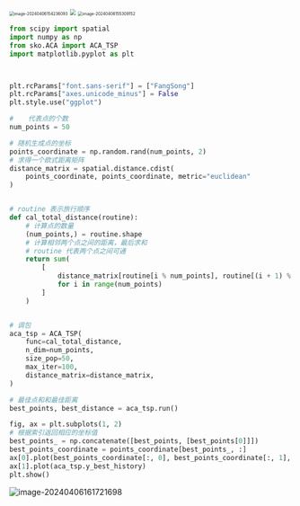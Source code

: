 <img src="https://leafalice-image.oss-cn-hangzhou.aliyuncs.com/img/2024-04-06%2Ffc29a65d989baafc98e26abfc3ba3028--4eab--image-20240406154236093.png" alt="image-20240406154236093" style="zoom:50%;" />

<img src="https://leafalice-image.oss-cn-hangzhou.aliyuncs.com/img/2024-04-06%2F0a035aad4b55bb44d111b0fc344630ae--d52a--image-20240406154648846.png" style="zoom:67%;" />

<img src="https://leafalice-image.oss-cn-hangzhou.aliyuncs.com/img/2024-04-06%2Ff898e96aea42ac01344b1dc907f8a51a--f849--image-20240406155309152.png" alt="image-20240406155309152" style="zoom:50%;" />

```python
from scipy import spatial
import numpy as np
from sko.ACA import ACA_TSP
import matplotlib.pyplot as plt 



plt.rcParams["font.sans-serif"] = ["FangSong"]
plt.rcParams["axes.unicode_minus"] = False
plt.style.use("ggplot")

# 　 代表点的个数
num_points = 50

# 随机生成点的坐标
points_coordinate = np.random.rand(num_points, 2)
# 求得一个欧式距离矩阵
distance_matrix = spatial.distance.cdist(
    points_coordinate, points_coordinate, metric="euclidean"
)


# routine 表示旅行顺序
def cal_total_distance(routine):
    # 计算点的数量
    (num_points,) = routine.shape
    # 计算相邻两个点之间的距离，最后求和
    # routine 代表两个点之间可通
    return sum(
        [
            distance_matrix[routine[i % num_points], routine[(i + 1) % num_points]]
            for i in range(num_points)
        ]
    )


# 调包
aca_tsp = ACA_TSP(
    func=cal_total_distance,
    n_dim=num_points,
    size_pop=50,
    max_iter=100,
    distance_matrix=distance_matrix,
)

# 最佳点和和最佳距离
best_points, best_distance = aca_tsp.run()

fig, ax = plt.subplots(1, 2)
# 根据索引返回相应的坐标值
best_points_ = np.concatenate([best_points, [best_points[0]]])
best_points_coordinate = points_coordinate[best_points_, :]
ax[0].plot(best_points_coordinate[:, 0], best_points_coordinate[:, 1], "o-")
ax[1].plot(aca_tsp.y_best_history)
plt.show()
```

![image-20240406161721698](https://leafalice-image.oss-cn-hangzhou.aliyuncs.com/img/2024-04-06%2F6f101de8632aa57faee3357aa6419dcb--92ad--image-20240406161721698.png)